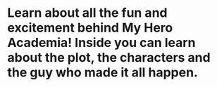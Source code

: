 # Learn about all the fun and excitement behind My Hero Academia! Inside you can learn about the plot, the characters and the guy who made it all happen. 
